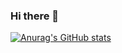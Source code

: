 ### Hi there 👋

[![Anurag's GitHub stats](https://github-readme-stats.vercel.app/api?username=Loproxi&show_icons=true&theme=radical)](https://github.com/anuraghazra/github-readme-stats)
<!--
**Loproxi/Loproxi** is a ✨ _special_ ✨ repository because its `README.md` (this file) appears on your GitHub profile.

Here are some ideas to get you started:

- 🔭 I’m currently working on ...
- 🌱 I’m currently learning ...
- 👯 I’m looking to collaborate on ...
- 🤔 I’m looking for help with ...
- 💬 Ask me about ...
- 📫 How to reach me: ...
- 😄 Pronouns: ...
- ⚡ Fun fact: ...
-->
